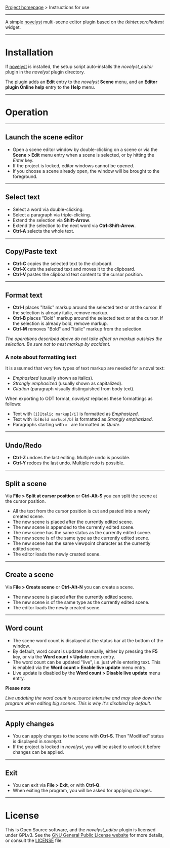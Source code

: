 [Project homepage](https://peter88213.github.io/novelyst_editor) > Instructions for use

--- 

A simple [novelyst](https://peter88213.github.io/novelyst/) multi-scene editor plugin based on the *tkinter.scrolledtext* widget.

---

# Installation

If [novelyst](https://peter88213.github.io/novelyst/) is installed, the setup script auto-installs the *novelyst_editor* plugin in the *novelyst* plugin directory.

The plugin adds an **Edit** entry to the *novelyst* **Scene** menu, and an **Editor plugin Online help** entry to the **Help** menu.  

---

# Operation

---

## Launch the scene editor

- Open a scene editor window by double-clicking on a scene or via the **Scene > Edit** menu entry when a scene is selected, or by hitting the *Enter* key.
- If the project is locked, editor windows cannot be opened.
- If you choose a scene already open, the window will be brought to the foreground.

---

## Select text

- Select a word via double-clicking.
- Select a paragraph via triple-clicking.
- Extend the selection via **Shift-Arrow**.
- Extend the selection to the next word via **Ctrl-Shift-Arrow**.
- **Ctrl-A** selects the whole text.

---

## Copy/Paste text

- **Ctrl-C** copies the selected text to the clipboard.
- **Ctrl-X** cuts the selected text and moves it to the clipboard.
- **Ctrl-V** pastes the clipboard text content to the cursor position.

---

## Format text

- **Ctrl-I** places "Italic" markup around the selected text or at the cursor. If the selection is already italic, remove markup.
- **Ctrl-B** places "Bold" markup around the selected text or at the cursor. If the selection is already bold, remove markup.
- **Ctrl-M** removes "Bold" and "Italic" markup from the selection.

*The operations described above do not take effect on markup outsides the selection. Be sure not to nest markup by accident.*


### A note about formatting text

It is assumed that very few types of text markup are needed for a novel text:

- *Emphasized* (usually shown as italics).
- *Strongly emphasized* (usually shown as capitalized).
- *Citation* (paragraph visually distinguished from body text).

When exporting to ODT format, *novelyst* replaces these formattings as follows: 

- Text with `[i]Italic markup[/i]` is formatted as *Emphasized*.
- Text with `[b]Bold markup[/b]` is formatted as *Strongly emphasized*. 
- Paragraphs starting with `> ` are formatted as *Quote*.

---

## Undo/Redo

- **Ctrl-Z** undoes the last editing. Multiple undo is possible.
- **Ctrl-Y** redoes the last undo. Multiple redo is possible.

---

## Split a scene

Via **File > Split at cursor position** or **Ctrl-Alt-S** you can split the scene at the cursor position. 

- All the text from the cursor position is cut and pasted into a newly created scene. 
- The new scene is placed after the currently edited scene.
- The new scene is appended to the currently edited scene.
- The new scene has the same status as the currently edited scene.  
- The new scene is of the same type as the currently edited scene.  
- The new scene has the same viewpoint character as the currently edited scene.  
- The editor loads the newly created scene.

---

## Create a scene

Via **File > Create scene** or **Ctrl-Alt-N** you can create a scene. 

- The new scene is placed after the currently edited scene.
- The new scene is of the same type as the currently edited scene.  
- The editor loads the newly created scene.

---

## Word count

- The scene word count is displayed at the status bar at the bottom of the window.
- By default, word count is updated manually, either by pressing the **F5** key, or via the **Word count > Update** menu entry.
- The word count can be updated "live", i.e. just while entering text. This is enabled via the **Word count > Enable live update** menu entry. 
- Live update is disabled by the **Word count > Disable live update** menu entry. 

**Please note**

*Live updating the word count is resource intensive and may slow down the program when editing big scenes. This is why it's disabled by default.*

---

## Apply changes

- You can apply changes to the scene with **Ctrl-S**. Then "Modified" status is displayed in *novelyst*.
- If the project is locked in *novelyst*, you will be asked to unlock it before changes can be applied.

---

## Exit 

- You can exit via **File > Exit**, or with **Ctrl-Q**.
- When exiting the program, you will be asked for applying changes.

---

# License

This is Open Source software, and the *novelyst_editor* plugin is licensed under GPLv3. See the
[GNU General Public License website](https://www.gnu.org/licenses/gpl-3.0.en.html) for more
details, or consult the [LICENSE](https://github.com/peter88213/novelyst_editor/blob/main/LICENSE) file.
